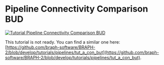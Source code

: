 # Pipeline Connectivity Comparison BUD

[![Tutorial Pipeline Connectivity Comparison BUD](https://img.shields.io/badge/PDF-Download-red?style=flat-square&logo=adobe-acrobat-reader)](tut_a_con_bud.pdf)

This tutorial is not ready. You can find a similar one here: [https://github.com/braph-software/BRAPH-2/blob/develop/tutorials/pipelines/tut_a_con_but](https://github.com/braph-software/BRAPH-2/blob/develop/tutorials/pipelines/tut_a_con_but).
